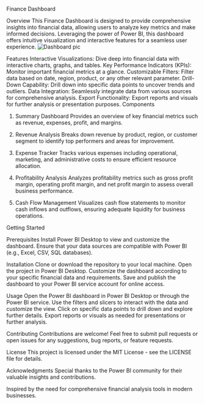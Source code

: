 Finance Dashboard

Overview
This Finance Dashboard is designed to provide comprehensive insights into financial data, allowing users to analyze key metrics and make informed decisions. Leveraging the power of Power BI, this dashboard offers intuitive visualization and interactive features for a seamless user experience.
![Dashboard pic](https://github.com/hemantchoudhry/Finance-Dashboard-with-Power-BI/assets/165124115/e9f76c16-01c5-4dd5-b2d6-7aa39b439f51)

Features
Interactive Visualizations: Dive deep into financial data with interactive charts, graphs, and tables.
Key Performance Indicators (KPIs): Monitor important financial metrics at a glance.
Customizable Filters: Filter data based on date, region, product, or any other relevant parameter.
Drill-Down Capability: Drill down into specific data points to uncover trends and outliers.
Data Integration: Seamlessly integrate data from various sources for comprehensive analysis.
Export Functionality: Export reports and visuals for further analysis or presentation purposes.
Components
1. Summary Dashboard
Provides an overview of key financial metrics such as revenue, expenses, profit, and margins.

2. Revenue Analysis
Breaks down revenue by product, region, or customer segment to identify top performers and areas for improvement.

3. Expense Tracker
Tracks various expenses including operational, marketing, and administrative costs to ensure efficient resource allocation.

4. Profitability Analysis
Analyzes profitability metrics such as gross profit margin, operating profit margin, and net profit margin to assess overall business performance.

5. Cash Flow Management
Visualizes cash flow statements to monitor cash inflows and outflows, ensuring adequate liquidity for business operations.

Getting Started

Prerequisites
Install Power BI Desktop to view and customize the dashboard.
Ensure that your data sources are compatible with Power BI (e.g., Excel, CSV, SQL databases).

Installation
Clone or download the repository to your local machine.
Open the project in Power BI Desktop.
Customize the dashboard according to your specific financial data and requirements.
Save and publish the dashboard to your Power BI service account for online access.

Usage
Open the Power BI dashboard in Power BI Desktop or through the Power BI service.
Use the filters and slicers to interact with the data and customize the view.
Click on specific data points to drill down and explore further details.
Export reports or visuals as needed for presentations or further analysis.

Contributing
Contributions are welcome! Feel free to submit pull requests or open issues for any suggestions, bug reports, or feature requests.

License
This project is licensed under the MIT License - see the LICENSE file for details.

Acknowledgments
Special thanks to the Power BI community for their valuable insights and contributions.

Inspired by the need for comprehensive financial analysis tools in modern businesses.
